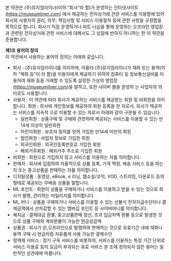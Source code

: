본 약관은 (주)뮤지엄라이너(이하 “회사”라 함)가 운영하는 인터넷사이트(https://museumliner.com) 에서 제공하는 전자상거래 관련 서비스를 이용함에 있어 회사와 사용자의 권리, 의무, 책임사항 및 서비스 이용절차 등에 관한 사항을 규정함을 목적으로 합니다. 회사가 직접 운영하거나 파트 너십을 통해 운영하는 오프라인 영업장과 관련된 전자상거래 관련 서비스에 대해서도 그 성질에 반하지 아니하는 한 이 약관을 준용합니다.


**제1조 용어의 정의**  
이 약관에서 사용하는 용어의 정의는 아래와 같습니다.

- 회사 : (주)뮤지엄라이너를 의미하며, 아울러 (주)뮤지엄라이너가 재화 또는 용역(이하 “재화 등”이 라 함)을 이용자에게 제공하기 위하여 컴퓨터 등 정보통신설비를 이용하여 재화 등을 거래할 수 있도록 설정한 가상의 영업장(https://museumliner.com)을 말하고, 또한 사이버 몰을 운영하 는 사업자의 의미로도 사용합니다.
- 사용자 : 이 약관에 따라 회사가 제공하는 서비스를 제공받는 회원 및 비회원을 의미합니다. 회원 : 회사에 개인정보를 제공하여 회원 등록을 한 자로서, 회사가 제공하는 서비스를 지속적 으로 이용할 수 있는 자로서 아래와 같이 구분될 수 있습니다.
  - 일반회원 : 상품구매 및 구매와 관련하여 제공되는 서비스를 이용할 수 있는 만14세 이상의 일반회원
  - 어린이회원 : 보호자 동의를 얻어 가입한 만14세 미만의 회원
  - 법인회원 : 사업자 정보로 가입한 회원
  - 외국인회원 : 외국인등록번호로 가입한 회원
  - 해외거주회원 : 해외거주 주소로 가입한 회원
- 비회원 : 회원으로 가입하지 않고 서비스를 이용하는 자를 의미합니다.
- 판매자 : 회사에 입점하여 자율적으로 상품 등록, 가격 책정, 배송 서비스 등을 하는 자 또는 중고상품을 판매하는 자를 의미합니다.
- 디지털상품 : 동영상, eBook, e 러닝, 웹소설/코믹, VOD, 스트리밍, 다운로드 등의 형태로 제공되는 무배송 상품을 말합니다.
- ML 포인트 : 회원이 상품을 구매하거나 서비스를 이용하고 받을 수 있는 것으로 회사가 발행, 관리하는 마일리지를 의미합니다.
- ML 머니 : 상품을 구매하거나 서비스를 이용할 수 있는 선불식 전자지급수단이나 결제금액에서 선차감할 수 있는 멤버십 포인트 등 사이버머니를 의미합니다.
- 예치금 : 결제대금 환불, 중고상품판매 정산, 초과 입금차액 환불 등으로 발생한 것으로 상품 구매와 계좌환불이 가능한 현금성금액
- 상품권 : 회사가 온,오프라인으로 발행하여 판매하는 것으로 유효기간 내에 재화나 용역 구매 시 현금처럼 자유롭게 사용 가능한 결제수단
- 정액제 서비스 : 정기 구독 서비스를 비롯하여, 서비스를 이용하는 특정 기간 단위로 서비스 이용료 등의 요금이 부과되는 유료 서비스
본 조에 정의되지 않은 용어는 일반적인 상관례에 따릅니다.
